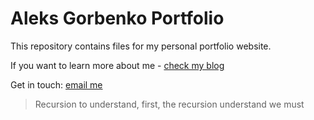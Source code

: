 # Aleks Gorbenko Portfolio

This repository contains files for my personal portfolio website.

If you want to learn more about me - [check my blog](https://aleksgorbenko.com/)

Get in touch: [email me](mailto:AleksEdGorbenko@gmail.com)

> Recursion to understand, first, the recursion understand we must